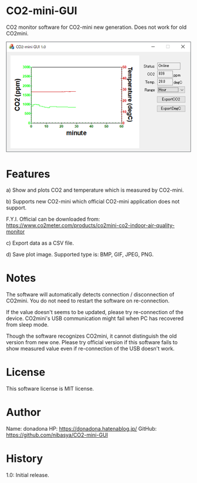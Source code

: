 # CO2-mini-GUI
CO2 monitor software for CO2-mini new generation. Does not work for old CO2mini.

![CO2-mini-GUI image](https://github.com/nibasya/CO2-mini-GUI/blob/main/Images/TopImage.png?raw=true)

# Features
a) Show and plots CO2 and temperature which is measured by CO2-mini.

b) Supports new CO2-mini which official CO2-mini application does not support.

   F.Y.I. Official can be downloaded from: https://www.co2meter.com/products/co2mini-co2-indoor-air-quality-monitor
   
c) Export data as a CSV file.

d) Save plot image. Supported type is: BMP, GIF, JPEG, PNG.

# Notes
The software will automatically detects connection / disconnection of CO2mini. You do not need to restart the software on re-connection.

If the value doesn't seems to be updated, please try re-connection of the device. CO2mini's USB communication might fail when PC has recovered from sleep mode.

Though the software recognizes CO2mini, it cannot distinguish the old version from new one. Please try official version if this software fails to show measured value even if re-connection of the USB doesn't work.

# License
This software license is MIT license.

# Author
Name: donadona
HP: https://donadona.hatenablog.jp/
GitHub: https://github.com/nibasya/CO2-mini-GUI

# History
1.0: Initial release.
